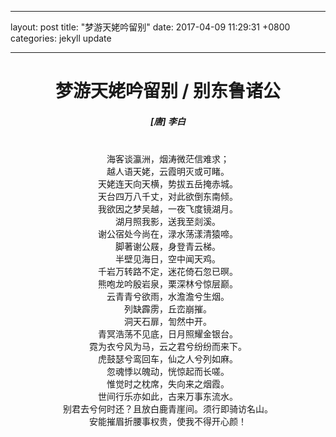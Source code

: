 
---
layout: post
title:  "梦游天姥吟留别"
date:   2017-04-09 11:29:31 +0800
categories: jekyll update

---

<h1 style="text-align:center">梦游天姥吟留别 / 别东鲁诸公</h1>

<h5 style="text-align:center">[唐] 李白</h5>

<p style="text-align:center">
<br>海客谈瀛洲，烟涛微茫信难求；
<br>越人语天姥，云霞明灭或可睹。
<br>天姥连天向天横，势拔五岳掩赤城。
<br>天台四万八千丈，对此欲倒东南倾。
<br>我欲因之梦吴越，一夜飞度镜湖月。
<br>湖月照我影，送我至剡溪。
<br>谢公宿处今尚在，渌水荡漾清猿啼。
<br>脚著谢公屐，身登青云梯。
<br>半壁见海日，空中闻天鸡。
<br>千岩万转路不定，迷花倚石忽已暝。
<br>熊咆龙吟殷岩泉，栗深林兮惊层巅。
<br>云青青兮欲雨，水澹澹兮生烟。
<br>列缺霹雳，丘峦崩摧。
<br>洞天石扉，訇然中开。
<br>青冥浩荡不见底，日月照耀金银台。
<br>霓为衣兮风为马，云之君兮纷纷而来下。
<br>虎鼓瑟兮鸾回车，仙之人兮列如麻。
<br>忽魂悸以魄动，恍惊起而长嗟。
<br>惟觉时之枕席，失向来之烟霞。
<br>世间行乐亦如此，古来万事东流水。
<br>别君去兮何时还？且放白鹿青崖间。须行即骑访名山。
<br>安能摧眉折腰事权贵，使我不得开心颜！
</p>
